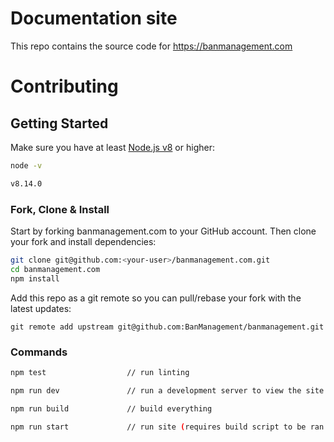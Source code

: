 # Documentation site
This repo contains the source code for https://banmanagement.com

# Contributing

## Getting Started

Make sure you have at least [Node.js v8](https://nodejs.org) or higher:

```sh
node -v

v8.14.0
```

### Fork, Clone & Install

Start by forking banmanagement.com to your GitHub account.  Then clone your fork and install dependencies:

```sh
git clone git@github.com:<your-user>/banmanagement.com.git
cd banmanagement.com
npm install
```

Add this repo as a git remote so you can pull/rebase your fork with the latest updates:

```
git remote add upstream git@github.com:BanManagement/banmanagement.git
```


### Commands


```sh
npm test                  // run linting

npm run dev               // run a development server to view the site including automatic reload

npm run build             // build everything

npm run start             // run site (requires build script to be ran first)
```
